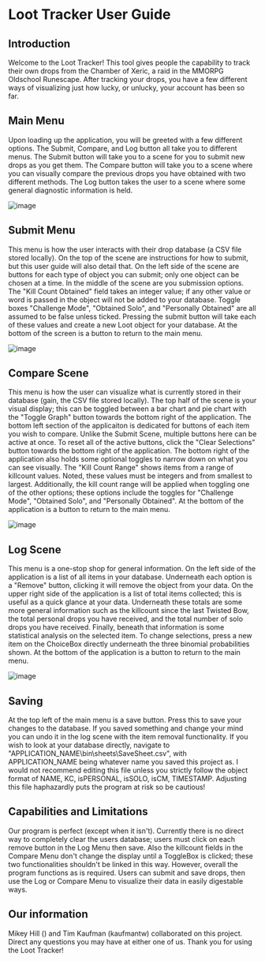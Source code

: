 # Loot Tracker User Guide
## Introduction
Welcome to the Loot Tracker! This tool gives people the capability to track their own drops from the Chamber of Xeric, a raid in the MMORPG Oldschool Runescape.
After tracking your drops, you have a few different ways of visualizing just how lucky, or unlucky, your account has been so far.

## Main Menu
Upon loading up the application, you will be greeted with a few different options. The Submit, Compare, and Log button all take you to different menus.
The Submit button will take you to a scene for you to submit new drops as you get them. The Compare button will take you to a scene where you can visually compare
the previous drops you have obtained with two different methods. The Log button takes the user to a scene where some general diagnostic information is held.

![image](https://user-images.githubusercontent.com/112425400/205517987-ea217756-ffc5-49b4-a66b-74795802e194.png)


## Submit Menu
This menu is how the user interacts with their drop database (a CSV file stored locally). On the top of the scene are instructions for how to submit, but this user
guide will also detail that. On the left side of the scene are buttons for each type of object you can submit; only one object can be chosen at a time. In the middle of
the scene are you submission options. The "Kill Count Obtained" field takes an integer value; if any other value or word is passed in the object will not be added
to your database. Toggle boxes "Challenge Mode", "Obtained Solo", and "Personally Obtained" are all assumed to be false unless ticked. Pressing the submit button will
take each of these values and create a new Loot object for your database. At the bottom of the screen is a button to return to the main menu.

![image](https://user-images.githubusercontent.com/112425400/205518030-196fb566-5955-49da-864a-f0488cbb2ce9.png)


## Compare Scene
This menu is how the user can visualize what is currently stored in their database (gain, the CSV file stored locally). The top half of the scene is your visual display; this can be toggled between a bar chart and pie chart with the "Toggle Graph" button towards the bottom right of the application. The bottom left section of the applicaiton is dedicated for buttons of each item you wish to compare. Unlike the Submit Scene, multiple buttons here can be active at once. To reset all of the active buttons, click the "Clear Selections" button towards the bottom right of the application. The bottom right of the application also holds some optional toggles to narrow
down on what you can see visually. The "Kill Count Range" shows items from a range of killcount values. Noted, these values must be integers and from smallest to largest. Additionally, the kill count range will be applied when toggling one of the other options; these options include the toggles for "Challenge Mode", "Obtained Solo", and "Personally Obtained". At the bottom of the application is a button to return to the main menu.

![image](https://user-images.githubusercontent.com/112425400/205518049-fb74a146-e8b7-4a7c-bf6a-7869810fdaf9.png)


## Log Scene
This menu is a one-stop shop for general information. On the left side of the application is a list of all items in your database. Underneath each option is a "Remove" button, clicking it will remove the object from your data. On the upper right side of the application is a list of total items collected; this is useful as a quick glance at your data. Underneath these totals are some more general information such as the killcount since the last Twisted Bow, the total personal drops you have received, and the total number of solo drops you have received. Finally, beneath that information is some statistical analysis on the selected item. To change selections, press a new item on the ChoiceBox directly underneath the three binomial probabilities shown. At the bottom of the application is a button to return to the main menu.

![image](https://user-images.githubusercontent.com/112425400/205518062-6726ef94-56dd-4d1e-850c-bd13c169a148.png)


## Saving
At the top left of the main menu is a save button. Press this to save your changes to the database. If you saved something and change your mind you can undo it in the log scene with the item removal functionality. If you wish to look at your database directly, navigate to "APPLICATION_NAME\\bin\\sheets\\SaveSheet.csv", with APPLICATION_NAME being whatever name you saved this project as. I would not recommend editing this file unless you strictly follow the object format of 
NAME, KC, isPERSONAL, isSOLO, isCM, TIMESTAMP. Adjusting this file haphazardly puts the program at risk so be cautious!

## Capabilities and Limitations
Our program is perfect (except when it isn't). Currently there is no direct way to completely clear the users database; users must click on each remove button in the Log Menu then save. Also the killcount fields in the Compare Menu don't change the display until a ToggleBox is clicked; these two functionalities shouldn't be linked in this way. However, overall the program functions as is required. Users can submit and save drops, then use the Log or Compare Menu to visualize their data in easily digestable ways.

## Our information
Mikey Hill () and Tim Kaufman (kaufmantw) collaborated on this project. Direct any questions you may have at either one of us. Thank you for using the Loot Tracker!
